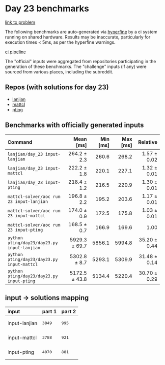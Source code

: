 # Day 23 benchmarks

[link to problem](http://adventofcode.com/2022/day/23)

The following benchmarks are auto-generated via [hyperfine](https://github.com/sharkdp/hyperfine) by a ci system running on shared hardware. Results may be inaccurate, particularly for execution times < 5ms, as per the hyperfine warnings.

[ci pipeline](http://ci.papercode.net:8080/teams/aoc2022/pipelines/aoc-compare-2022)

The "official" inputs were aggregated from repositories participating in the generation of these benchmarks. The "challenge" inputs (if any) were sourced from various places, including the subreddit.

## Repos (with solutions for day 23)


- [lanjian](https://github.com/LanJian/aoc-2022)
- [mattcl](https://github.com/mattcl/aoc2022)
- [pting](https://github.com/pting/aoc2022)

## Benchmarks with officially generated inputs
| Command | Mean [ms] | Min [ms] | Max [ms] | Relative |
|:---|---:|---:|---:|---:|
| `lanjian/day_23 input-lanjian` | 264.2 ± 2.3 | 260.6 | 268.2 | 1.57 ± 0.02 |
| `lanjian/day_23 input-mattcl` | 222.2 ± 1.8 | 220.1 | 227.1 | 1.32 ± 0.01 |
| `lanjian/day_23 input-pting` | 218.4 ± 1.2 | 216.5 | 220.9 | 1.30 ± 0.01 |
| `mattcl-solver/aoc run 23 input-lanjian` | 196.8 ± 2.2 | 195.2 | 203.6 | 1.17 ± 0.01 |
| `mattcl-solver/aoc run 23 input-mattcl` | 174.0 ± 0.9 | 172.5 | 175.8 | 1.03 ± 0.01 |
| `mattcl-solver/aoc run 23 input-pting` | 168.5 ± 0.7 | 166.9 | 169.6 | 1.00 |
| `python pting/day23/day23.py input-lanjian` | 5929.3 ± 69.7 | 5856.1 | 5994.8 | 35.20 ± 0.44 |
| `python pting/day23/day23.py input-mattcl` | 5302.8 ± 8.7 | 5293.1 | 5309.9 | 31.48 ± 0.14 |
| `python pting/day23/day23.py input-pting` | 5172.5 ± 43.8 | 5134.4 | 5220.4 | 30.70 ± 0.29 |

## input -> solutions mapping
|input|part 1|part 2|
|:---|:---|:---|
|input-lanjian|<pre>3849</pre>|<pre>995</pre>|
|input-mattcl|<pre>3788</pre>|<pre>921</pre>|
|input-pting|<pre>4070</pre>|<pre>881</pre>|
